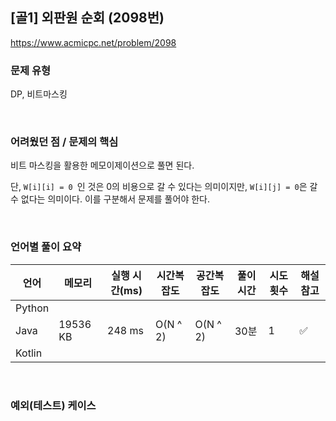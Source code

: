 ## [골1] 외판원 순회 (2098번)

https://www.acmicpc.net/problem/2098

### 문제 유형

DP, 비트마스킹

<br>

### 어려웠던 점 / 문제의 핵심

비트 마스킹을 활용한 메모이제이션으로 풀면 된다.

단, `W[i][i] = 0 `인 것은 0의 비용으로 갈 수 있다는 의미이지만, `W[i][j] = 0`은 갈 수 없다는 의미이다. 이를 구분해서 문제를 풀어야 한다.

<br>

### 언어별 풀이 요약

| 언어   | 메모리   | 실행 시간(ms) | 시간복잡도 | 공간복잡도 | 풀이 시간 | 시도 횟수 | 해설 참고          |
| ------ | -------- | ------------- | ---------- | ---------- | --------- | --------- | ------------------ |
| Python |          |               |            |            |           |           |                    |
| Java   | 19536 KB | 248 ms        | O(N ^ 2)   | O(N ^ 2)   | 30분      | 1         | :white_check_mark: |
| Kotlin |          |               |            |            |           |           |                    |

<br>

### 예외(테스트) 케이스

```
```

